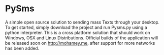 # PySms
A simple open source solution to sending mass Texts through your desktop. To get started, simply download the project and run Pysms.py using a python interpreter. This is a cross platform solution that should work on Windows, OSX and Linux Distributions. Official builds of the application will be released soon on http://mohamey.me, after support for more networks has been added. 

